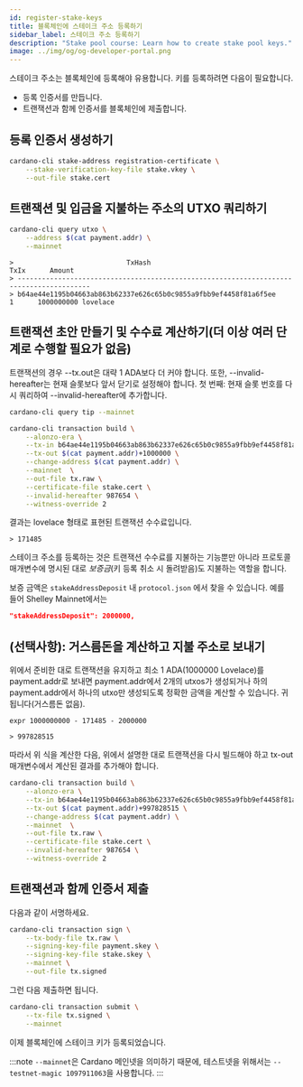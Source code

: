 ```yaml
---
id: register-stake-keys
title: 블록체인에 스테이크 주소 등록하기
sidebar_label: 스테이크 주소 등록하기
description: "Stake pool course: Learn how to create stake pool keys."
image: ../img/og/og-developer-portal.png
---
```


스테이크 주소는 블록체인에 등록해야 유용합니다. 키를 등록하려면 다음이 필요합니다.

* 등록 인증서를 만듭니다.
* 트랜잭션과 함께 인증서를 블록체인에 제출합니다.

## 등록 인증서 생성하기

```sh
cardano-cli stake-address registration-certificate \
    --stake-verification-key-file stake.vkey \
    --out-file stake.cert
```

## 트랜잭션 및 입금을 지불하는 주소의 UTXO 쿼리하기 


```sh
cardano-cli query utxo \
    --address $(cat payment.addr) \
    --mainnet
```

    >                            TxHash                                 TxIx      Amount
    > ----------------------------------------------------------------------------------------
    > b64ae44e1195b04663ab863b62337e626c65b0c9855a9fbb9ef4458f81a6f5ee     1      1000000000 lovelace


## 트랜잭션 초안 만들기 및 수수료 계산하기(더 이상 여러 단계로 수행할 필요가 없음)
트랜잭션의 경우 --tx.out은 대략 1 ADA보다 더 커야 합니다. 또한, --invalid-hereafter는 현재 슬롯보다 앞서 닫기로 설정해야 합니다. 
첫 번째: 현재 슬롯 번호를 다시 쿼리하여 --invalid-hereafter에 추가합니다.


```sh
cardano-cli query tip --mainnet
```

```sh
cardano-cli transaction build \
    --alonzo-era \
    --tx-in b64ae44e1195b04663ab863b62337e626c65b0c9855a9fbb9ef4458f81a6f5ee#1 \
    --tx-out $(cat payment.addr)+1000000 \
    --change-address $(cat payment.addr) \
    --mainnet  \
    --out-file tx.raw \
    --certificate-file stake.cert \
    --invalid-hereafter 987654 \
    --witness-override 2
```
결과는 lovelace 형태로 표현된 트랜잭션 수수료입니다.

    > 171485

스테이크 주소를 등록하는 것은 트랜잭션 수수료를 지불하는 기능뿐만 아니라 프로토콜 매개변수에 명시된 대로 _보증금_(키 등록 취소 시 돌려받음)도 지불하는 역할을 합니다.

보증 금액은 `stakeAddressDeposit` 내 `protocol.json` 에서 찾을 수 있습니다.
예를 들어 Shelley Mainnet에서는
```json
"stakeAddressDeposit": 2000000,
```
## (선택사항): 거스름돈을 계산하고 지불 주소로 보내기

위에서 준비한 대로 트랜잭션을 유지하고 최소 1 ADA(1000000 Lovelace)를 payment.addr로 보내면 payment.addr에서 2개의 utxos가 생성되거나 하의 payment.addr에서 하나의 utxo만 생성되도록 정확한 금액을 계산할 수 있습니다. 귀됩니다(거스름돈 없음).

    expr 1000000000 - 171485 - 2000000

    > 997828515

따라서 위 식을 계산한 다음, 위에서 설명한 대로 트랜잭션을 다시 빌드해야 하고 tx-out 매개변수에서 계산된 결과를 추가해야 합니다.

```sh
cardano-cli transaction build \
    --alonzo-era \
    --tx-in b64ae44e1195b04663ab863b62337e626c65b0c9855a9fbb9ef4458f81a6f5ee#1 \
    --tx-out $(cat payment.addr)+997828515 \
    --change-address $(cat payment.addr) \
    --mainnet  \
    --out-file tx.raw \
    --certificate-file stake.cert \
    --invalid-hereafter 987654 \
    --witness-override 2
```

## 트랜잭션과 함께 인증서 제출

다음과 같이 서명하세요.

```sh
cardano-cli transaction sign \
    --tx-body-file tx.raw \
    --signing-key-file payment.skey \
    --signing-key-file stake.skey \
    --mainnet \
    --out-file tx.signed
```

그런 다음 제출하면 됩니다.

```sh
cardano-cli transaction submit \
    --tx-file tx.signed \
    --mainnet
```

이제 블록체인에 스테이크 키가 등록되었습니다.

:::note
`--mainnet`은 Cardano 메인넷을 의미하기 때문에, 테스트넷을 위해서는 `--testnet-magic 1097911063`을 사용합니다.
:::
